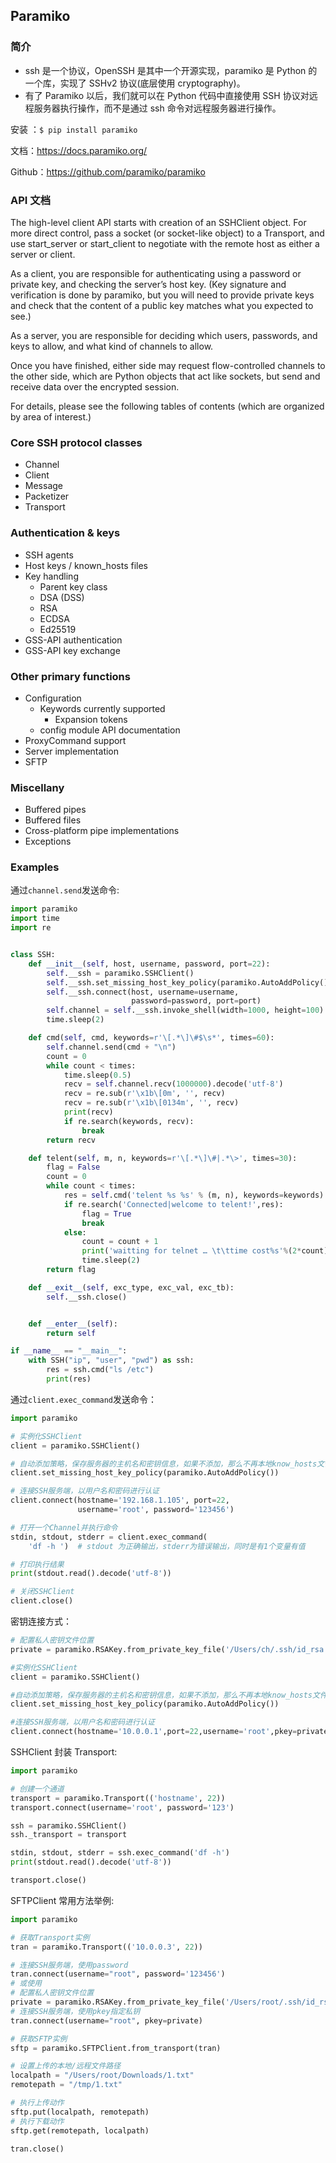 ## Paramiko

### 简介

- ssh 是一个协议，OpenSSH 是其中一个开源实现，paramiko 是 Python 的一个库，实现了 SSHv2 协议(底层使用 cryptography)。
- 有了 Paramiko 以后，我们就可以在 Python 代码中直接使用 SSH 协议对远程服务器执行操作，而不是通过 ssh 命令对远程服务器进行操作。

安装 ：`$ pip install paramiko`

文档：<https://docs.paramiko.org/>

Github：<https://github.com/paramiko/paramiko>

### API 文档

The high-level client API starts with creation of an SSHClient object. For more direct control, pass a socket (or socket-like object) to a Transport, and use start_server or start_client to negotiate with the remote host as either a server or client.

As a client, you are responsible for authenticating using a password or private key, and checking the server’s host key. (Key signature and verification is done by paramiko, but you will need to provide private keys and check that the content of a public key matches what you expected to see.)

As a server, you are responsible for deciding which users, passwords, and keys to allow, and what kind of channels to allow.

Once you have finished, either side may request flow-controlled channels to the other side, which are Python objects that act like sockets, but send and receive data over the encrypted session.

For details, please see the following tables of contents (which are organized by area of interest.)

### Core SSH protocol classes

- Channel
- Client
- Message
- Packetizer
- Transport

### Authentication & keys

- SSH agents
- Host keys / known_hosts files
- Key handling
  - Parent key class
  - DSA (DSS)
  - RSA
  - ECDSA
  - Ed25519
- GSS-API authentication
- GSS-API key exchange

### Other primary functions

- Configuration
  - Keywords currently supported
    - Expansion tokens
  - config module API documentation
- ProxyCommand support
- Server implementation
- SFTP

### Miscellany

- Buffered pipes
- Buffered files
- Cross-platform pipe implementations
- Exceptions

### Examples

通过`channel.send`发送命令:

```python
import paramiko
import time
import re


class SSH:
    def __init__(self, host, username, password, port=22):
        self.__ssh = paramiko.SSHClient()
        self.__ssh.set_missing_host_key_policy(paramiko.AutoAddPolicy())
        self.__ssh.connect(host, username=username,
                           password=password, port=port)
        self.channel = self.__ssh.invoke_shell(width=1000, height=100)
        time.sleep(2)

    def cmd(self, cmd, keywords=r'\[.*\]\#$\s*', times=60):
        self.channel.send(cmd + "\n")
        count = 0
        while count < times:
            time.sleep(0.5)
            recv = self.channel.recv(1000000).decode('utf-8')
            recv = re.sub(r'\x1b\[0m', '', recv)
            recv = re.sub(r'\x1b\[0134m', '', recv)
            print(recv)
            if re.search(keywords, recv):
                break
        return recv

    def telent(self, m, n, keywords=r'\[.*\]\#|.*\>', times=30):
        flag = False
        count = 0
        while count < times:
            res = self.cmd('telent %s %s' % (m, n), keywords=keywords)
            if re.search('Connected|welcome to telent!',res):
                flag = True
                break
            else:
                count = count + 1
                print('waitting for telnet … \t\ttime cost%s'%(2*count))
                time.sleep(2)
        return flag

    def __exit__(self, exc_type, exc_val, exc_tb):
        self.__ssh.close()


    def __enter__(self):
        return self

if __name__ == "__main__":
    with SSH("ip", "user", "pwd") as ssh:
        res = ssh.cmd("ls /etc")
        print(res)

```

通过`client.exec_command`发送命令：

```python
import paramiko

# 实例化SSHClient
client = paramiko.SSHClient()

# 自动添加策略，保存服务器的主机名和密钥信息，如果不添加，那么不再本地know_hosts文件中记录的主机将无法连接
client.set_missing_host_key_policy(paramiko.AutoAddPolicy())

# 连接SSH服务端，以用户名和密码进行认证
client.connect(hostname='192.168.1.105', port=22,
               username='root', password='123456')

# 打开一个Channel并执行命令
stdin, stdout, stderr = client.exec_command(
    'df -h ')  # stdout 为正确输出，stderr为错误输出，同时是有1个变量有值

# 打印执行结果
print(stdout.read().decode('utf-8'))

# 关闭SSHClient
client.close()

```

密钥连接方式：

```python
# 配置私人密钥文件位置
private = paramiko.RSAKey.from_private_key_file('/Users/ch/.ssh/id_rsa')

#实例化SSHClient
client = paramiko.SSHClient()

#自动添加策略，保存服务器的主机名和密钥信息，如果不添加，那么不再本地know_hosts文件中记录的主机将无法连接
client.set_missing_host_key_policy(paramiko.AutoAddPolicy())

#连接SSH服务端，以用户名和密码进行认证
client.connect(hostname='10.0.0.1',port=22,username='root',pkey=private)
```

SSHClient 封装 Transport:

```python
import paramiko

# 创建一个通道
transport = paramiko.Transport(('hostname', 22))
transport.connect(username='root', password='123')

ssh = paramiko.SSHClient()
ssh._transport = transport

stdin, stdout, stderr = ssh.exec_command('df -h')
print(stdout.read().decode('utf-8'))

transport.close()

```

SFTPClient 常用方法举例:

```python
import paramiko

# 获取Transport实例
tran = paramiko.Transport(('10.0.0.3', 22))

# 连接SSH服务端，使用password
tran.connect(username="root", password='123456')
# 或使用
# 配置私人密钥文件位置
private = paramiko.RSAKey.from_private_key_file('/Users/root/.ssh/id_rsa')
# 连接SSH服务端，使用pkey指定私钥
tran.connect(username="root", pkey=private)

# 获取SFTP实例
sftp = paramiko.SFTPClient.from_transport(tran)

# 设置上传的本地/远程文件路径
localpath = "/Users/root/Downloads/1.txt"
remotepath = "/tmp/1.txt"

# 执行上传动作
sftp.put(localpath, remotepath)
# 执行下载动作
sftp.get(remotepath, localpath)

tran.close()
```
